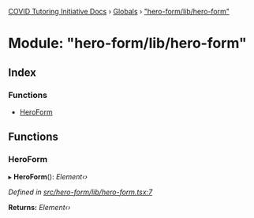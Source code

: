 [COVID Tutoring Initiative Docs](../README.md) › [Globals](../globals.md) › ["hero-form/lib/hero-form"](_hero_form_lib_hero_form_.md)

# Module: "hero-form/lib/hero-form"

## Index

### Functions

- [HeroForm](_hero_form_lib_hero_form_.md#heroform)

## Functions

### HeroForm

▸ **HeroForm**(): _Element‹›_

_Defined in [src/hero-form/lib/hero-form.tsx:7](https://github.com/tutorbookapp/covid-tutoring/blob/7978780/src/hero-form/lib/hero-form.tsx#L7)_

**Returns:** _Element‹›_
